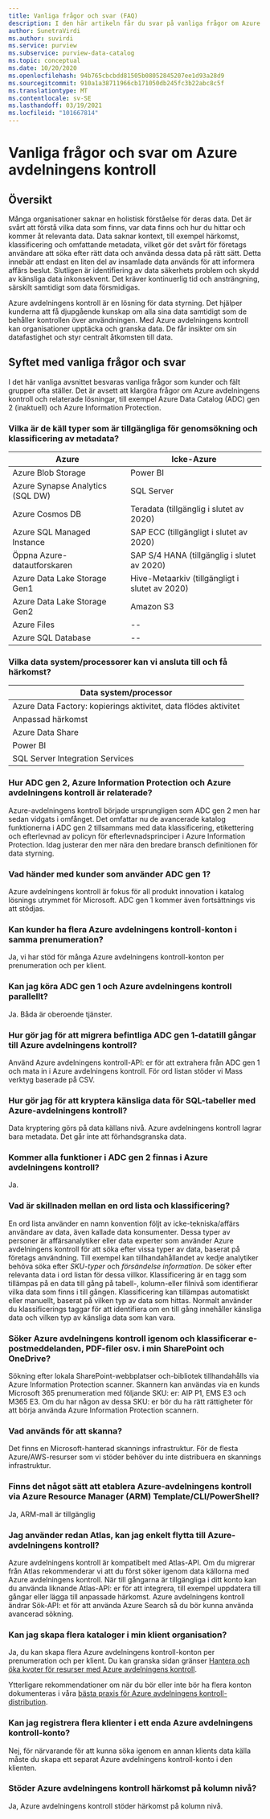 ```yaml
---
title: Vanliga frågor och svar (FAQ)
description: I den här artikeln får du svar på vanliga frågor om Azure avdelningens kontroll.
author: SunetraVirdi
ms.author: suvirdi
ms.service: purview
ms.subservice: purview-data-catalog
ms.topic: conceptual
ms.date: 10/20/2020
ms.openlocfilehash: 94b765cbcbdd81505b08052845207ee1d93a28d9
ms.sourcegitcommit: 910a1a38711966cb171050db245fc3b22abc8c5f
ms.translationtype: MT
ms.contentlocale: sv-SE
ms.lasthandoff: 03/19/2021
ms.locfileid: "101667814"
---
```

# <a name="frequently-asked-questions-faq-about-azure-purview"></a>Vanliga frågor och svar om Azure avdelningens kontroll

## <a name="overview"></a>Översikt

Många organisationer saknar en holistisk förståelse för deras data. Det är svårt att förstå vilka data som finns, var data finns och hur du hittar och kommer åt relevanta data. Data saknar kontext, till exempel härkomst, klassificering och omfattande metadata, vilket gör det svårt för företags användare att söka efter rätt data och använda dessa data på rätt sätt. Detta innebär att endast en liten del av insamlade data används för att informera affärs beslut. Slutligen är identifiering av data säkerhets problem och skydd av känsliga data inkonsekvent. Det kräver kontinuerlig tid och ansträngning, särskilt samtidigt som data försmidigas.

Azure avdelningens kontroll är en lösning för data styrning. Det hjälper kunderna att få djupgående kunskap om alla sina data samtidigt som de behåller kontrollen över användningen. Med Azure avdelningens kontroll kan organisationer upptäcka och granska data. De får insikter om sin datafastighet och styr centralt åtkomsten till data.

## <a name="purpose-of-this-faq"></a>Syftet med vanliga frågor och svar

I det här vanliga avsnittet besvaras vanliga frågor som kunder och fält grupper ofta ställer. Det är avsett att klargöra frågor om Azure avdelningens kontroll och relaterade lösningar, till exempel Azure Data Catalog (ADC) gen 2 (inaktuell) och Azure Information Protection.

### <a name="what-are-the-source-types-available-for-metadata-scanning-and-classification"></a>Vilka är de käll typer som är tillgängliga för genomsökning och klassificering av metadata?

|Azure|Icke-Azure|
|---------|---------|
|Azure Blob Storage|Power BI|
|Azure Synapse Analytics (SQL DW)|SQL Server |
|Azure Cosmos DB|Teradata (tillgänglig i slutet av 2020)|
|Azure SQL Managed Instance|SAP ECC (tillgängligt i slutet av 2020)|
|Öppna Azure-datautforskaren|SAP S/4 HANA (tillgänglig i slutet av 2020)|
|Azure Data Lake Storage Gen1|Hive-Metaarkiv (tillgängligt i slutet av 2020)|
|Azure Data Lake Storage Gen2|Amazon S3|
|Azure Files|--|
|Azure SQL Database|--|

### <a name="what-data-systemsprocessors-can-we-connect-and-get-lineage"></a>Vilka data system/processorer kan vi ansluta till och få härkomst?

|Data system/processor 
|---------
|Azure Data Factory: kopierings aktivitet, data flödes aktivitet 
|Anpassad härkomst   
|Azure Data Share   
|Power BI    |
|SQL Server Integration Services  

### <a name="how-are-adc-gen-2-azure-information-protection-and-azure-purview-related"></a>Hur ADC gen 2, Azure Information Protection och Azure avdelningens kontroll är relaterade?

Azure-avdelningens kontroll började ursprungligen som ADC gen 2 men har sedan vidgats i omfånget. Det omfattar nu de avancerade katalog funktionerna i ADC gen 2 tillsammans med data klassificering, etikettering och efterlevnad av policyn för efterlevnadsprinciper i Azure Information Protection. Idag justerar den mer nära den bredare bransch definitionen för data styrning.

### <a name="what-happens-to-customers-using-adc-gen-1"></a>Vad händer med kunder som använder ADC gen 1?

Azure avdelningens kontroll är fokus för all produkt innovation i katalog lösnings utrymmet för Microsoft. ADC gen 1 kommer även fortsättnings vis att stödjas.

### <a name="can-customers-have-multiple-azure-purview-accounts-in-the-same-subscription"></a>Kan kunder ha flera Azure avdelningens kontroll-konton i samma prenumeration?

Ja, vi har stöd för många Azure avdelningens kontroll-konton per prenumeration och per klient.

### <a name="can-i-run-adc-gen-1-and-azure-purview-in-parallel"></a>Kan jag köra ADC gen 1 och Azure avdelningens kontroll parallellt?

Ja. Båda är oberoende tjänster.

### <a name="how-do-i-migrate-existing-adc-gen-1-data-assets-to-azure-purview"></a>Hur gör jag för att migrera befintliga ADC gen 1-datatill gångar till Azure avdelningens kontroll?

Använd Azure avdelningens kontroll-API: er för att extrahera från ADC gen 1 och mata in i Azure avdelningens kontroll. För ord listan stöder vi Mass verktyg baserade på CSV.

### <a name="how-do-i-encrypt-sensitive-data-for-sql-tables-using-azure-purview"></a>Hur gör jag för att kryptera känsliga data för SQL-tabeller med Azure-avdelningens kontroll?

Data kryptering görs på data källans nivå. Azure avdelningens kontroll lagrar bara metadata. Det går inte att förhandsgranska data.

### <a name="will-all-the-capabilities-of-adc-gen-2-exist-in-azure-purview"></a>Kommer alla funktioner i ADC gen 2 finnas i Azure avdelningens kontroll?

Ja.

<!--## Is the data lineage feature available in Azure Purview?

Yes, but it's limited to the Azure Data Factory connector.

<!-- ## How can I scan SQL Server on-premises? 

Use the self-host integration runtime capability. !-->

<!--### What is the difference between classification in Azure SQL Database and classification in Azure Purview?

|Azure SQL DB classification  |Azure Purview classification  |
|---------|---------|
|Classification is based on SQL metadata from system catalogs. |Classification is based on Azure Purview's sampling technique by using the system-defined or custom-defined regex pattern.|
|Custom classification is supported.     |Custom classification is supported.         |
|Doesn't use Microsoft 365 system classifiers out of the box.    | Uses Microsoft 365 system classifiers out of the box.        |
-->

### <a name="whats-the-difference-between-a-glossary-and-classification"></a>Vad är skillnaden mellan en ord lista och klassificering?

En ord lista använder en namn konvention följt av icke-tekniska/affärs användare av data, även kallade data konsumenter. Dessa typer av personer är affärsanalytiker eller data experter som använder Azure avdelningens kontroll för att söka efter vissa typer av data, baserat på företags användning. Till exempel kan tillhandahållandet av kedje analytiker behöva söka efter *SKU-typer* och *försändelse information*. De söker efter relevanta data i ord listan för dessa villkor.
Klassificering är en tagg som tillämpas på en data till gång på tabell-, kolumn-eller filnivå som identifierar vilka data som finns i till gången. Klassificering kan tillämpas automatiskt eller manuellt, baserat på vilken typ av data som hittas. Normalt använder du klassificerings taggar för att identifiera om en till gång innehåller känsliga data och vilken typ av känsliga data som kan vara.

### <a name="does-azure-purview-scan-and-classify-emails-pdfs-etc-in-my-sharepoint-and-onedrive"></a>Söker Azure avdelningens kontroll igenom och klassificerar e-postmeddelanden, PDF-filer osv. i min SharePoint och OneDrive?

Sökning efter lokala SharePoint-webbplatser och-bibliotek tillhandahålls via Azure Information Protection scanner. Skannern kan användas via en kunds Microsoft 365 prenumeration med följande SKU: er: AIP P1, EMS E3 och M365 E3. Om du har någon av dessa SKU: er bör du ha rätt rättigheter för att börja använda Azure Information Protection scannern.

<!--### What is the difference between classifications and sensitivity labels in Azure Purview?

Azure Purview's data governance solution is based on the Apache Atlas framework. As defined by Atlas, classification is a way to identify the contents of an asset (table or file) or an entity (table column or structured file). This classification becomes a metadata property that allows Azure Purview to understand the data within each asset and govern and protect them.

Sensitivity labels are a Microsoft 365 concept that resembles classification at the asset level. You create a label with a collection of classifications applied at the asset or entity level.

Atlas-centric customers will see no real distinction between classifications and labels. To these customers, everything is a classification and labels aren't needed.

Security-focused customers will see a distinction between classification and labeling, but only because in Microsoft 365 the classifications aren't exposed directly to the user; only labels are visible. So, similar to Atlas, Office 365 security customers don't need to deal with both entities.
-->

### <a name="what-is-the-compute-used-for-the-scan"></a>Vad används för att skanna?
Det finns en Microsoft-hanterad skannings infrastruktur. För de flesta Azure/AWS-resurser som vi stöder behöver du inte distribuera en skannings infrastruktur.

### <a name="is-there-a-way-to-provision-azure-purview-via-azure-resource-manager-arm-template--cli--powershell"></a>Finns det något sätt att etablera Azure-avdelningens kontroll via Azure Resource Manager (ARM) Template/CLI/PowerShell?

Ja, ARM-mall är tillgänglig

<!--### Does Azure Purview support guest users in AAD?-->

### <a name="im-already-using-atlas-can-i-easily-move-to-azure-purview"></a>Jag använder redan Atlas, kan jag enkelt flytta till Azure-avdelningens kontroll?

Azure avdelningens kontroll är kompatibelt med Atlas-API. Om du migrerar från Atlas rekommenderar vi att du först söker igenom data källorna med Azure avdelningens kontroll. När till gångarna är tillgängliga i ditt konto kan du använda liknande Atlas-API: er för att integrera, till exempel uppdatera till gångar eller lägga till anpassade härkomst. Azure avdelningens kontroll ändrar Sök-API: et för att använda Azure Search så du bör kunna använda avancerad sökning.

### <a name="can-i-create-multiple-catalogs-in-my-tenant"></a>Kan jag skapa flera kataloger i min klient organisation?

Ja, du kan skapa flera Azure avdelningens kontroll-konton per prenumeration och per klient. Du kan granska sidan gränser [Hantera och öka kvoter för resurser med Azure avdelningens kontroll](how-to-manage-quotas.md).

Ytterligare rekommendationer om när du bör eller inte bör ha flera konton dokumenteras i våra [bästa praxis för Azure avdelningens kontroll-distribution](deployment-best-practices.md).

### <a name="can-i-register-multiple-tenants-within-a-single-azure-purview-account"></a>Kan jag registrera flera klienter i ett enda Azure avdelningens kontroll-konto?

Nej, för närvarande för att kunna söka igenom en annan klients data källa måste du skapa ett separat Azure avdelningens kontroll-konto i den klienten.

### <a name="does-azure-purview-support-column-level-lineage"></a>Stöder Azure avdelningens kontroll härkomst på kolumn nivå?

Ja, Azure avdelningens kontroll stöder härkomst på kolumn nivå.
